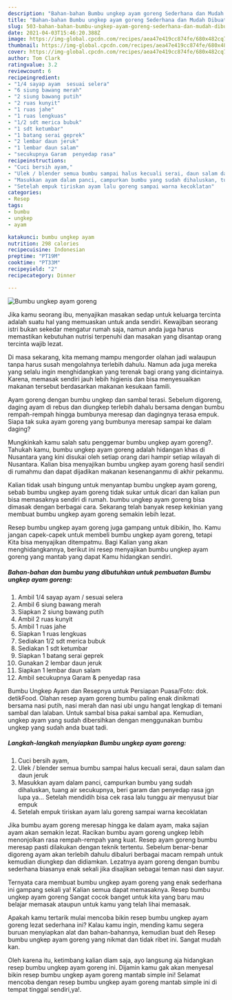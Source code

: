 ```yaml
---
description: "Bahan-bahan Bumbu ungkep ayam goreng Sederhana dan Mudah Dibuat"
title: "Bahan-bahan Bumbu ungkep ayam goreng Sederhana dan Mudah Dibuat"
slug: 503-bahan-bahan-bumbu-ungkep-ayam-goreng-sederhana-dan-mudah-dibuat
date: 2021-04-03T15:46:20.388Z
image: https://img-global.cpcdn.com/recipes/aea47e419cc874fe/680x482cq70/bumbu-ungkep-ayam-goreng-foto-resep-utama.jpg
thumbnail: https://img-global.cpcdn.com/recipes/aea47e419cc874fe/680x482cq70/bumbu-ungkep-ayam-goreng-foto-resep-utama.jpg
cover: https://img-global.cpcdn.com/recipes/aea47e419cc874fe/680x482cq70/bumbu-ungkep-ayam-goreng-foto-resep-utama.jpg
author: Tom Clark
ratingvalue: 3.2
reviewcount: 6
recipeingredient:
- "1/4 sayap ayam  sesuai selera"
- "6 siung bawang merah"
- "2 siung bawang putih"
- "2 ruas kunyit"
- "1 ruas jahe"
- "1 ruas lengkuas"
- "1/2 sdt merica bubuk"
- "1 sdt ketumbar"
- "1 batang serai geprek"
- "2 lembar daun jeruk"
- "1 lembar daun salam"
- "secukupnya Garam  penyedap rasa"
recipeinstructions:
- "Cuci bersih ayam,"
- "Ulek / blender semua bumbu sampai halus kecuali serai, daun salam dan daun jeruk"
- "Masukkan ayam dalam panci, campurkan bumbu yang sudah dihaluskan, tuang air secukupnya, beri garam dan penyedap rasa jgn lupa ya... Setelah mendidih bisa cek rasa lalu tunggu air menyusut biar empuk"
- "Setelah empuk tiriskan ayam lalu goreng sampai warna kecoklatan"
categories:
- Resep
tags:
- bumbu
- ungkep
- ayam

katakunci: bumbu ungkep ayam 
nutrition: 298 calories
recipecuisine: Indonesian
preptime: "PT19M"
cooktime: "PT33M"
recipeyield: "2"
recipecategory: Dinner

---
```



![Bumbu ungkep ayam goreng](https://img-global.cpcdn.com/recipes/aea47e419cc874fe/680x482cq70/bumbu-ungkep-ayam-goreng-foto-resep-utama.jpg)

Jika kamu seorang ibu, menyajikan masakan sedap untuk keluarga tercinta adalah suatu hal yang memuaskan untuk anda sendiri. Kewajiban seorang istri bukan sekedar mengatur rumah saja, namun anda juga harus memastikan kebutuhan nutrisi terpenuhi dan masakan yang disantap orang tercinta wajib lezat.

Di masa  sekarang, kita memang mampu mengorder olahan jadi walaupun tanpa harus susah mengolahnya terlebih dahulu. Namun ada juga mereka yang selalu ingin menghidangkan yang terenak bagi orang yang dicintainya. Karena, memasak sendiri jauh lebih higienis dan bisa menyesuaikan makanan tersebut berdasarkan makanan kesukaan famili. 

Ayam goreng dengan bumbu ungkep dan sambal terasi. Sebelum digoreng, daging ayam di rebus dan diungkep terlebih dahalu bersama dengan bumbu rempah-rempah hingga bumbunya meresap dan dagingnya terasa empuk. Siapa tak suka ayam goreng yang bumbunya meresap sampai ke dalam daging?

Mungkinkah kamu salah satu penggemar bumbu ungkep ayam goreng?. Tahukah kamu, bumbu ungkep ayam goreng adalah hidangan khas di Nusantara yang kini disukai oleh setiap orang dari hampir setiap wilayah di Nusantara. Kalian bisa menyajikan bumbu ungkep ayam goreng hasil sendiri di rumahmu dan dapat dijadikan makanan kesenanganmu di akhir pekanmu.

Kalian tidak usah bingung untuk menyantap bumbu ungkep ayam goreng, sebab bumbu ungkep ayam goreng tidak sukar untuk dicari dan kalian pun bisa memasaknya sendiri di rumah. bumbu ungkep ayam goreng bisa dimasak dengan berbagai cara. Sekarang telah banyak resep kekinian yang membuat bumbu ungkep ayam goreng semakin lebih lezat.

Resep bumbu ungkep ayam goreng juga gampang untuk dibikin, lho. Kamu jangan capek-capek untuk membeli bumbu ungkep ayam goreng, tetapi Kita bisa menyajikan ditempatmu. Bagi Kalian yang akan menghidangkannya, berikut ini resep menyajikan bumbu ungkep ayam goreng yang mantab yang dapat Kamu hidangkan sendiri.

<!--inarticleads1-->

##### Bahan-bahan dan bumbu yang dibutuhkan untuk pembuatan Bumbu ungkep ayam goreng:

1. Ambil 1/4 sayap ayam / sesuai selera
1. Ambil 6 siung bawang merah
1. Siapkan 2 siung bawang putih
1. Ambil 2 ruas kunyit
1. Ambil 1 ruas jahe
1. Siapkan 1 ruas lengkuas
1. Sediakan 1/2 sdt merica bubuk
1. Sediakan 1 sdt ketumbar
1. Siapkan 1 batang serai geprek
1. Gunakan 2 lembar daun jeruk
1. Siapkan 1 lembar daun salam
1. Ambil secukupnya Garam &amp; penyedap rasa


Bumbu Ungkep Ayam dan Resepnya untuk Persiapan Puasa/Foto: dok. detikFood. Olahan resep ayam goreng bumbu paling enak dinikmati bersama nasi putih, nasi merah dan nasi ubi ungu hangat lengkap di temani sambal dan lalaban. Untuk sambal bisa pakai sambal apa. Kemudian, ungkep ayam yang sudah dibersihkan dengan menggunakan bumbu ungkep yang sudah anda buat tadi. 

<!--inarticleads2-->

##### Langkah-langkah menyiapkan Bumbu ungkep ayam goreng:

1. Cuci bersih ayam,
1. Ulek / blender semua bumbu sampai halus kecuali serai, daun salam dan daun jeruk
1. Masukkan ayam dalam panci, campurkan bumbu yang sudah dihaluskan, tuang air secukupnya, beri garam dan penyedap rasa jgn lupa ya... Setelah mendidih bisa cek rasa lalu tunggu air menyusut biar empuk
1. Setelah empuk tiriskan ayam lalu goreng sampai warna kecoklatan


Jika bumbu ayam goreng meresap hingga ke dalam ayam, maka sajian ayam akan semakin lezat. Racikan bumbu ayam goreng ungkep lebih menonjolkan rasa rempah-rempah yang kuat. Resep ayam goreng bumbu meresap pasti dilakukan dengan teknik tertentu. Sebelum benar-benar digoreng ayam akan terlebih dahulu dibaluri berbagai macam rempah untuk kemudian diungkep dan didiamkan. Lezatnya ayam goreng dengan bumbu sederhana biasanya enak sekali jika disajikan sebagai teman nasi dan sayur. 

Ternyata cara membuat bumbu ungkep ayam goreng yang enak sederhana ini gampang sekali ya! Kalian semua dapat memasaknya. Resep bumbu ungkep ayam goreng Sangat cocok banget untuk kita yang baru mau belajar memasak ataupun untuk kamu yang telah lihai memasak.

Apakah kamu tertarik mulai mencoba bikin resep bumbu ungkep ayam goreng lezat sederhana ini? Kalau kamu ingin, mending kamu segera buruan menyiapkan alat dan bahan-bahannya, kemudian buat deh Resep bumbu ungkep ayam goreng yang nikmat dan tidak ribet ini. Sangat mudah kan. 

Oleh karena itu, ketimbang kalian diam saja, ayo langsung aja hidangkan resep bumbu ungkep ayam goreng ini. Dijamin kamu gak akan menyesal bikin resep bumbu ungkep ayam goreng mantab simple ini! Selamat mencoba dengan resep bumbu ungkep ayam goreng mantab simple ini di tempat tinggal sendiri,ya!.

